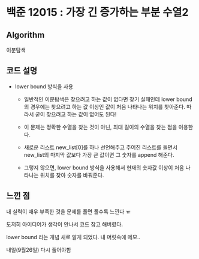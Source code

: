 # 백준 12015 : 가장 긴 증가하는 부분 수열2

## Algorithm

이분탐색

## 코드 설명 

+ lower bound 방식을 사용

    + 일반적인 이분탐색은 찾으려고 하는 값이 없다면 찾기 실패인데 lower bound의 경우에는 찾으려고 하는 값 이상인 값이 처음 나타나는 위치를 찾아준다. 따라서 굳이 찾으려고 하는 값이 없어도 된다!
    
    + 이 문제는 정확한 수열을 찾는 것이 아닌, 최대 길이의 수열을 찾는 점을 이용한다.
    
    + 새로운 리스트 new_list[0]를 하나 선언해주고 주어진 리스트를 돌면서 new_list의 마지막 값보다 가장 큰 값이면 그 숫자를 append 해준다.
    
    + 그렇지 않으면, lower bound 방식을 사용해서 현재의 숫자값 이상이 처음 나타나는 위치를 찾아 숫자를 바꿔준다.
    
## 느낀 점

내 실력이 매우 부족한 것을 문제를 풀면 풀수록 느낀다 ㅠ

도저히 아이디어가 생각이 안나서 코드 참고 해버렸다.

lower bound 라는 개념 새로 알게 되었다. 내 머릿속에 메모..

내일(9월26일) 다시 풀어야함
